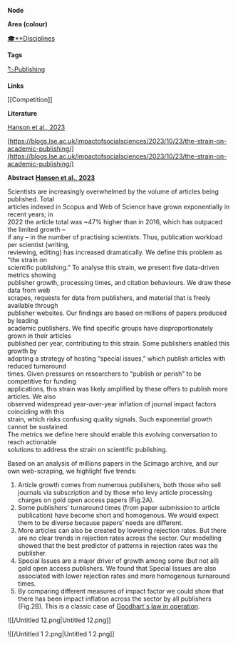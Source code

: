 **Node**

**Area (colour)**

[🎓**Disciplines](https://lean-sphynx-49b.notion.site/Disciplines-72ba770b397c4f34aed13a10d8d0cc3e?pvs=21)

**Tags**

[🏷️Publishing](https://lean-sphynx-49b.notion.site/Publishing-8d3c55fe5c894b3b9c1ebb666ebe341d?pvs=21)

**Links**

[[Competition]]

**Literature**

[Hanson et al., 2023](https://lean-sphynx-49b.notion.site/Hanson-et-al-2023-4ed529c7a6224de8bc9671403cab618c?pvs=21)

[https://blogs.lse.ac.uk/impactofsocialsciences/2023/10/23/the-strain-on-academic-publishing/](https://blogs.lse.ac.uk/impactofsocialsciences/2023/10/23/the-strain-on-academic-publishing/)

**Abstract** **[Hanson et al., 2023](https://lean-sphynx-49b.notion.site/Hanson-et-al-2023-4ed529c7a6224de8bc9671403cab618c?pvs=21)**

Scientists are increasingly overwhelmed by the volume of articles being published. Total  
articles indexed in Scopus and Web of Science have grown exponentially in recent years; in  
2022 the article total was ~47% higher than in 2016, which has outpaced the limited growth –  
if any – in the number of practising scientists. Thus, publication workload per scientist (writing,  
reviewing, editing) has increased dramatically. We define this problem as “the strain on  
scientific publishing.” To analyse this strain, we present five data-driven metrics showing  
publisher growth, processing times, and citation behaviours. We draw these data from web  
scrapes, requests for data from publishers, and material that is freely available through  
publisher websites. Our findings are based on millions of papers produced by leading  
academic publishers. We find specific groups have disproportionately grown in their articles  
published per year, contributing to this strain. Some publishers enabled this growth by  
adopting a strategy of hosting “special issues,” which publish articles with reduced turnaround  
times. Given pressures on researchers to “publish or perish” to be competitive for funding  
applications, this strain was likely amplified by these offers to publish more articles. We also  
observed widespread year-over-year inflation of journal impact factors coinciding with this  
strain, which risks confusing quality signals. Such exponential growth cannot be sustained.  
The metrics we define here should enable this evolving conversation to reach actionable  
solutions to address the strain on scientific publishing.  

Based on an analysis of millions papers in the Scimago archive, and our own web-scraping, we highlight five trends:

1. Article growth comes from numerous publishers, both those who sell journals via subscription and by those who levy article processing charges on gold open access papers (Fig.2A).
2. Some publishers’ turnaround times (from paper submission to article publication) have become short and homogenous. We would expect them to be diverse because papers’ needs are different.
3. More articles can also be created by lowering rejection rates. But there are no clear trends in rejection rates across the sector. Our modelling showed that the best predictor of patterns in rejection rates was the publisher.
4. Special Issues are a major driver of growth among some (but not all) gold open access publishers. We found that Special Issues are also associated with lower rejection rates and more homogenous turnaround times.
5. By comparing different measures of impact factor we could show that there has been impact inflation across the sector by all publishers (Fig.2B). This is a classic case of [Goodhart´s law in operation](http://tinyurl.com/2mdm5f26).

![[/Untitled 12.png|Untitled 12.png]]

![[/Untitled 1 2.png|Untitled 1 2.png]]
